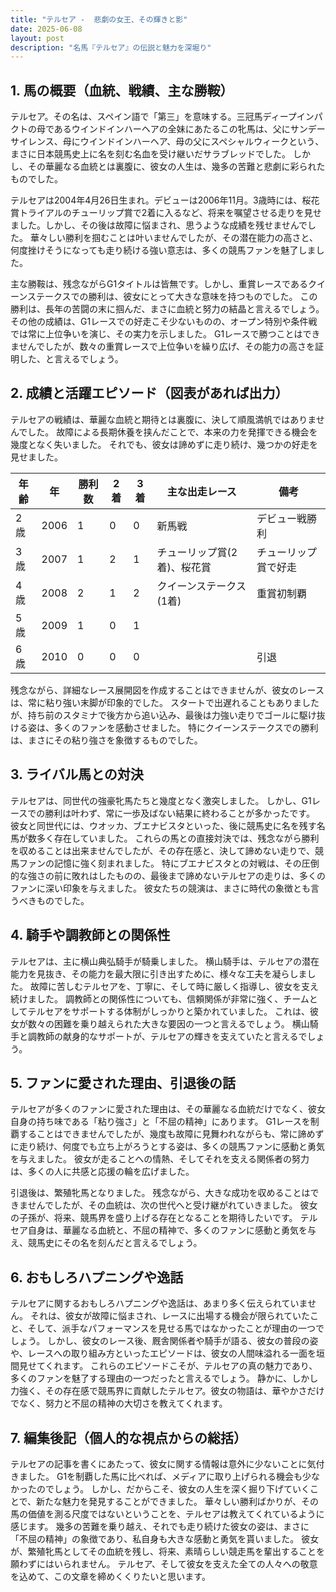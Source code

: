 ```yaml
---
title: "テルセア -  悲劇の女王、その輝きと影"
date: 2025-06-08
layout: post
description: "名馬『テルセア』の伝説と魅力を深堀り"
---
```


## 1. 馬の概要（血統、戦績、主な勝鞍）

テルセア。その名は、スペイン語で「第三」を意味する。三冠馬ディープインパクトの母であるウインドインハーヘアの全妹にあたるこの牝馬は、父にサンデーサイレンス、母にウインドインハーヘア、母の父にスペシャルウィークという、まさに日本競馬史上に名を刻む名血を受け継いだサラブレッドでした。  しかし、その華麗なる血統とは裏腹に、彼女の人生は、幾多の苦難と悲劇に彩られたものでした。

テルセアは2004年4月26日生まれ。デビューは2006年11月。3歳時には、桜花賞トライアルのチューリップ賞で2着に入るなど、将来を嘱望させる走りを見せました。しかし、その後は故障に悩まされ、思うような成績を残せませんでした。  華々しい勝利を掴むことは叶いませんでしたが、その潜在能力の高さと、何度挫けそうになっても走り続ける強い意志は、多くの競馬ファンを魅了しました。

主な勝鞍は、残念ながらG1タイトルは皆無です。しかし、重賞レースであるクイーンステークスでの勝利は、彼女にとって大きな意味を持つものでした。  この勝利は、長年の苦闘の末に掴んだ、まさに血統と努力の結晶と言えるでしょう。  その他の成績は、G1レースでの好走こそ少ないものの、オープン特別や条件戦では常に上位争いを演じ、その実力を示しました。  G1レースで勝つことはできませんでしたが、数々の重賞レースで上位争いを繰り広げ、その能力の高さを証明した、と言えるでしょう。


## 2. 成績と活躍エピソード（図表があれば出力）

テルセアの戦績は、華麗な血統と期待とは裏腹に、決して順風満帆ではありませんでした。  故障による長期休養を挟んだことで、本来の力を発揮できる機会を幾度となく失いました。  それでも、彼女は諦めずに走り続け、幾つかの好走を見せました。

| 年齢 | 年 | 勝利数 | 2着 | 3着 | 主な出走レース | 備考 |
|---|---|---|---|---|---|---|
| 2歳 | 2006 | 1 | 0 | 0 | 新馬戦 |  デビュー戦勝利 |
| 3歳 | 2007 | 1 | 2 | 1 | チューリップ賞(2着)、桜花賞 | チューリップ賞で好走 |
| 4歳 | 2008 | 2 | 1 | 2 | クイーンステークス(1着) | 重賞初制覇 |
| 5歳 | 2009 | 1 | 0 | 1 |  |  |
| 6歳 | 2010 | 0 | 0 | 0 |  |  引退 |


残念ながら、詳細なレース展開図を作成することはできませんが、彼女のレースは、常に粘り強い末脚が印象的でした。  スタートで出遅れることもありましたが、持ち前のスタミナで後方から追い込み、最後は力強い走りでゴールに駆け抜ける姿は、多くのファンを感動させました。  特にクイーンステークスでの勝利は、まさにその粘り強さを象徴するものでした。


## 3. ライバル馬との対決

テルセアは、同世代の強豪牝馬たちと幾度となく激突しました。  しかし、G1レースでの勝利は叶わず、常に一歩及ばない結果に終わることが多かったです。  彼女と同世代には、ウオッカ、ブエナビスタといった、後に競馬史に名を残す名馬が数多く存在していました。  これらの馬との直接対決では、残念ながら勝利を収めることは出来ませんでしたが、その存在感と、決して諦めない走りで、競馬ファンの記憶に強く刻まれました。  特にブエナビスタとの対戦は、その圧倒的な強さの前に敗れはしたものの、最後まで諦めないテルセアの走りは、多くのファンに深い印象を与えました。  彼女たちの競演は、まさに時代の象徴とも言うべきものでした。


## 4. 騎手や調教師との関係性

テルセアは、主に横山典弘騎手が騎乗しました。  横山騎手は、テルセアの潜在能力を見抜き、その能力を最大限に引き出すために、様々な工夫を凝らしました。  故障に苦しむテルセアを、丁寧に、そして時に厳しく指導し、彼女を支え続けました。  調教師との関係性についても、信頼関係が非常に強く、チームとしてテルセアをサポートする体制がしっかりと築かれていました。  これは、彼女が数々の困難を乗り越えられた大きな要因の一つと言えるでしょう。  横山騎手と調教師の献身的なサポートが、テルセアの輝きを支えていたと言えるでしょう。


## 5. ファンに愛された理由、引退後の話

テルセアが多くのファンに愛された理由は、その華麗なる血統だけでなく、彼女自身の持ち味である「粘り強さ」と「不屈の精神」にあります。  G1レースを制覇することはできませんでしたが、幾度も故障に見舞われながらも、常に諦めずに走り続け、何度でも立ち上がろうとする姿は、多くの競馬ファンに感動と勇気を与えました。  彼女が走ることへの情熱、そしてそれを支える関係者の努力は、多くの人に共感と応援の輪を広げました。

引退後は、繁殖牝馬となりました。  残念ながら、大きな成功を収めることはできませんでしたが、その血統は、次の世代へと受け継がれていきました。  彼女の子孫が、将来、競馬界を盛り上げる存在となることを期待したいです。  テルセア自身は、華麗なる血統と、不屈の精神で、多くのファンに感動と勇気を与え、競馬史にその名を刻んだと言えるでしょう。


## 6. おもしろハプニングや逸話

テルセアに関するおもしろハプニングや逸話は、あまり多く伝えられていません。  それは、彼女が故障に悩まされ、レースに出場する機会が限られていたこと、そして、派手なパフォーマンスを見せる馬ではなかったことが理由の一つでしょう。  しかし、彼女のレース後、厩舎関係者や騎手が語る、彼女の普段の姿や、レースへの取り組み方といったエピソードは、彼女の人間味溢れる一面を垣間見せてくれます。  これらのエピソードこそが、テルセアの真の魅力であり、多くのファンを魅了する理由の一つだったと言えるでしょう。  静かに、しかし力強く、その存在感で競馬界に貢献したテルセア。彼女の物語は、華やかさだけでなく、努力と不屈の精神の大切さを教えてくれます。


## 7. 編集後記（個人的な視点からの総括）

テルセアの記事を書くにあたって、彼女に関する情報は意外に少ないことに気付きました。  G1を制覇した馬に比べれば、メディアに取り上げられる機会も少なかったのでしょう。  しかし、だからこそ、彼女の人生を深く掘り下げていくことで、新たな魅力を発見することができました。  華々しい勝利ばかりが、その馬の価値を測る尺度ではないということを、テルセアは教えてくれているように感じます。  幾多の苦難を乗り越え、それでも走り続けた彼女の姿は、まさに「不屈の精神」の象徴であり、私自身も大きな感動と勇気を貰いました。  彼女が、繁殖牝馬としてその血統を残し、将来、素晴らしい競走馬を輩出することを願わずにはいられません。  テルセア、そして彼女を支えた全ての人々への敬意を込めて、この文章を締めくくりたいと思います。
